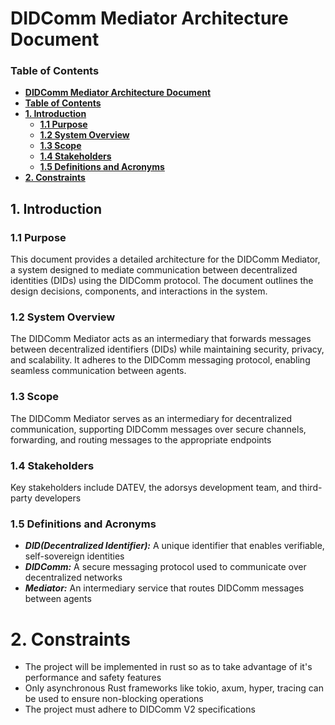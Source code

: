# DIDComm Mediator Architecture Document

### **Table of Contents**
- [**DIDComm Mediator Architecture Document**](#didcomm-mediator-architecture-document)
- [**Table of Contents**](#table-of-contents)
- [**1. Introduction**](#1-introduction)
    - [**1.1 Purpose**](#11-purpose)
    - [**1.2 System Overview**](#12-system-overview)
    - [**1.3 Scope**](#13-scope)
    - [**1.4 Stakeholders**](#14-stakeholders)
    - [**1.5 Definitions and Acronyms**](#15-definitions-and-acronyms)
- [**2. Constraints**](#2-constraints)

## 1. Introduction
### 1.1 Purpose
This document provides a detailed architecture for the DIDComm Mediator, a system designed to mediate communication between decentralized identities (DIDs) using the DIDComm protocol. The document outlines the design decisions, components, and interactions in the system.

### 1.2 System Overview
The DIDComm Mediator acts as an intermediary that forwards messages between decentralized identifiers (DIDs) while maintaining security, privacy, and scalability. It adheres to the DIDComm messaging protocol, enabling seamless communication between agents.

### 1.3 Scope
The DIDComm Mediator serves as an intermediary for decentralized communication, supporting DIDComm messages over secure channels, forwarding, and routing messages to the appropriate endpoints

### 1.4 Stakeholders
Key stakeholders include DATEV, the adorsys development team, and third-party developers

### 1.5 Definitions and Acronyms
- ***DID(Decentralized Identifier):*** A unique identifier that enables verifiable, self-sovereign identities
- ***DIDComm:*** A secure messaging protocol used to communicate over decentralized networks
- ***Mediator:*** An intermediary service that routes DIDComm messages between agents

# 2. Constraints
- The project will be implemented in rust so as to take advantage of it's performance and safety features
- Only asynchronous Rust frameworks like tokio, axum, hyper, tracing can be used to ensure non-blocking operations
- The project must adhere to DIDComm V2 specifications